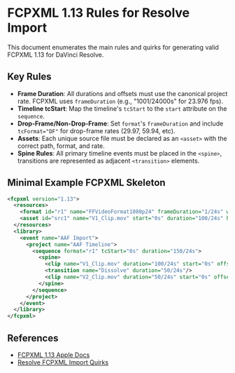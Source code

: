 # FCPXML 1.13 Rules for Resolve Import

This document enumerates the main rules and quirks for generating valid FCPXML 1.13 for DaVinci Resolve.

## Key Rules

- **Frame Duration**: All durations and offsets must use the canonical project rate. FCPXML uses `frameDuration` (e.g., "1001/24000s" for 23.976 fps).
- **Timeline tcStart**: Map the timeline's `tcStart` to the `start` attribute on the `sequence`.
- **Drop-Frame/Non-Drop-Frame**: Set `format`'s `frameDuration` and include `tcFormat="DF"` for drop-frame rates (29.97, 59.94, etc).
- **Assets**: Each unique source file must be declared as an `<asset>` with the correct path, format, and rate.
- **Spine Rules**: All primary timeline events must be placed in the `<spine>`, transitions are represented as adjacent `<transition>` elements.

## Minimal Example FCPXML Skeleton

```xml
<fcpxml version="1.13">
  <resources>
    <format id="r1" name="FFVideoFormat1080p24" frameDuration="1/24s" width="1920" height="1080"/>
    <asset id="src1" name="V1_Clip.mov" start="0s" duration="100/24s" hasVideo="1" format="r1" src="/media/V1_Clip.mov"/>
  </resources>
  <library>
    <event name="AAF Import">
      <project name="AAF Timeline">
        <sequence format="r1" tcStart="0s" duration="150/24s">
          <spine>
            <clip name="V1_Clip.mov" duration="100/24s" start="0s" offset="0s" ref="src1"/>
            <transition name="Dissolve" duration="50/24s"/>
            <clip name="V2_Clip.mov" duration="50/24s" start="0s" offset="100/24s" ref="src2"/>
          </spine>
        </sequence>
      </project>
    </event>
  </library>
</fcpxml>
```

## References

- [FCPXML 1.13 Apple Docs](https://developer.apple.com/documentation/professional_video_applications/fcpxml_reference)
- [Resolve FCPXML Import Quirks](https://forum.blackmagicdesign.com/)
